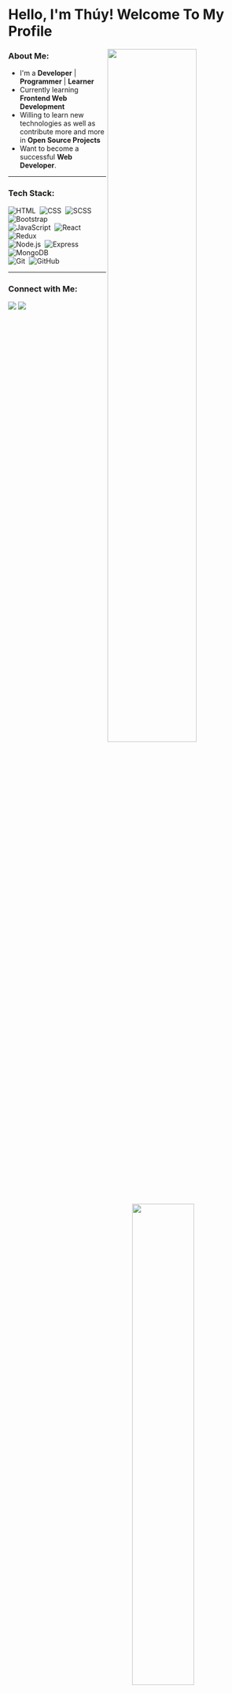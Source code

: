 <h1 > Hello, I'm Thúy! Welcome To My Profile </h1>
<img align="right" src="https://media.giphy.com/media/L1R1tvI9svkIWwpVYr/giphy.gif" width=60% /> 

### About Me: 
- I'm a **Developer** | **Programmer** | **Learner**
- Currently learning **Frontend Web Development** 
- Willing to learn new technologies as well as contribute more and more in **Open Source Projects** 
- Want to become a successful **Web Developer**. 
<img align="right" src="https://media.giphy.com/media/f9XgHHnPnDjOF1hWpl/giphy.gif" width=50%/> 

---

### Tech Stack:
![HTML](https://img.shields.io/badge/-HTML-05122A?style=flat&logo=HTML5)&nbsp;
![CSS](https://img.shields.io/badge/-CSS-05122A?style=flat&logo=CSS3&logoColor=1572B6)&nbsp;
![SCSS](https://img.shields.io/badge/Sass-05122A?style=flat&logo=sass&logoColor=c76494)&nbsp;
![Bootstrap](https://img.shields.io/badge/-Bootstrap-05122A?style=flat&logo=bootstrap&logoColor=563D7C)\
![JavaScript](https://img.shields.io/badge/-JavaScript-05122A?style=flat&logo=javascript)&nbsp;
![React](https://img.shields.io/badge/-React-05122A?style=flat&logo=react)&nbsp;
![Redux](https://img.shields.io/badge/Redux-05122A?style=flat&logo=redux&logoColor=593D88)&nbsp;\
![Node.js](https://img.shields.io/badge/-Node.js-05122A?style=flat&logo=node.js)&nbsp;
![Express](https://img.shields.io/badge/Express.js-05122A?style=flat&logo=express&logoColor=white)&nbsp;
![MongoDB](https://img.shields.io/badge/-MongoDB-05122A?style=flat-square&logo=mongodb)&nbsp;\
![Git](https://img.shields.io/badge/-Git-05122A?style=flat&logo=git)&nbsp;
![GitHub](https://img.shields.io/badge/-GitHub-05122A?style=flat&logo=github)&nbsp;

---

### Connect with Me:
<p align="left">
<a href="https://www.linkedin.com/in/minhthuy266/"><img src="https://img.shields.io/badge/-Thu%C3%BD%20Nguy%E1%BB%85n-0077B5?style=flat&logo=Linkedin&logoColor=white"/></a>
<a href="mailto:thuy.nguyenminh266@gmail.com"><img src="https://img.shields.io/badge/-thuy.nguyenminh266@gmail.com-D14836?style=flat&logo=Gmail&logoColor=white"/></a>
</p>

